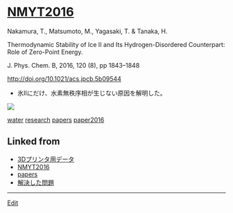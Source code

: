---
---
# [NMYT2016](/NMYT2016)

Nakamura, T., Matsumoto, M., Yagasaki, T. & Tanaka, H.

Thermodynamic Stability of Ice II and Its Hydrogen-Disordered Counterpart: Role of Zero-Point Energy.

J. Phys. Chem. B, 2016, 120 (8), pp 1843–1848

http://doi.org/10.1021/acs.jpcb.5b09544


* 氷IIにだけ、水素無秩序相が生じない原因を解明した。

![](https://i.gyazo.com/6dbf93343a594ab72b5bbbcd921b041c.png)



[water](/water) [research](/research) [papers](/papers) [paper2016](/paper2016)



## Linked from

* [3Dプリンタ用データ](3Dプリンタ用データ.md)
* [NMYT2016](NMYT2016.md)
* [papers](papers.md)
* [解決した問題](解決した問題.md)


----
[Edit](https://github.com/vitroid/vitroid.github.io/edit/master/MD/NMYT2016.md)
